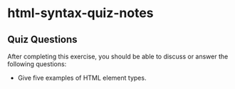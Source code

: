 # html-syntax-quiz-notes

## Quiz Questions

After completing this exercise, you should be able to discuss or answer the following questions:

- Give five examples of HTML element types.
<head> <title> <body> <h1> <p>

- What is the purpose of HTML attributes?
It gives extra information regarding the HTML element it is part of

- Give an example of an HTML entity (escape character).
&amp; gives you the & symbol

## Notes

All student notes should be written here.


How to write `Code Examples` in markdown

for JS:

```javascript
const data = "Howdy";
```

for HTML:

```html
<div>
  <p>This is text content</p>
</div>
```

for CSS:

```css
div {
  width: 100%;
}
```
